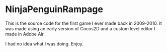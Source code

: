 # NinjaPenguinRampage

This is the source code for the first game I ever made back in 2009-2010. It was made using an early version of Cocos2D and a custom level editor I made in Adobe Air. 

I had no idea what I was doing. Enjoy.
